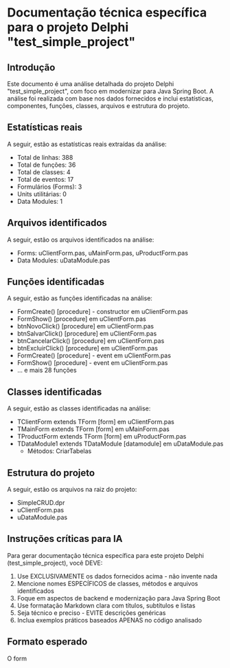 Documentação técnica específica para o projeto Delphi "test_simple_project"
======================================================================

Introdução
------------

Este documento é uma análise detalhada do projeto Delphi "test_simple_project", com foco em modernizar para Java Spring Boot. A análise foi realizada com base nos dados fornecidos e inclui estatísticas, componentes, funções, classes, arquivos e estrutura do projeto.

Estatísticas reais
------------------

A seguir, estão as estatísticas reais extraídas da análise:

* Total de linhas: 388
* Total de funções: 36
* Total de classes: 4
* Total de eventos: 17
* Formulários (Forms): 3
* Units utilitárias: 0
* Data Modules: 1

Arquivos identificados
-------------------

A seguir, estão os arquivos identificados na análise:

* Forms: uClientForm.pas, uMainForm.pas, uProductForm.pas
* Data Modules: uDataModule.pas

Funções identificadas
-------------------

A seguir, estão as funções identificadas na análise:

* FormCreate() [procedure] - constructor em uClientForm.pas
* FormShow() [procedure] em uClientForm.pas
* btnNovoClick() [procedure] em uClientForm.pas
* btnSalvarClick() [procedure] em uClientForm.pas
* btnCancelarClick() [procedure] em uClientForm.pas
* btnExcluirClick() [procedure] em uClientForm.pas
* FormCreate() [procedure] - event em uClientForm.pas
* FormShow() [procedure] - event em uClientForm.pas
* ... e mais 28 funções

Classes identificadas
-------------------

A seguir, estão as classes identificadas na análise:

* TClientForm extends TForm [form] em uClientForm.pas
* TMainForm extends TForm [form] em uMainForm.pas
* TProductForm extends TForm [form] em uProductForm.pas
* TDataModule1 extends TDataModule [datamodule] em uDataModule.pas
  - Métodos: CriarTabelas

Estrutura do projeto
-----------------

A seguir, estão os arquivos na raiz do projeto:

* SimpleCRUD.dpr
* uClientForm.pas
* uDataModule.pas

Instruções críticas para IA
---------------------------

Para gerar documentação técnica específica para este projeto Delphi (test_simple_project), você DEVE:

1. Use EXCLUSIVAMENTE os dados fornecidos acima - não invente nada
2. Mencione nomes ESPECÍFICOS de classes, métodos e arquivos identificados
3. Foque em aspectos de backend e modernização para Java Spring Boot
4. Use formatação Markdown clara com títulos, subtítulos e listas
5. Seja técnico e preciso - EVITE descrições genéricas
6. Inclua exemplos práticos baseados APENAS no código analisado

Formato esperado
-----------------

O form